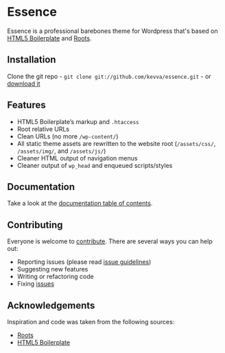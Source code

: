 # Essence

Essence is a professional barebones theme for Wordpress that's based on
[HTML5 Boilerplate](http://www.html5boilerplate.com/) and [Roots](http://www.rootstheme.com/).

## Installation

Clone the git repo - `git clone git://github.com/kevva/essence.git` - or [download it](https://github.com/kevva/essence/zipball/master)

## Features

* HTML5 Boilerplate’s markup and `.htaccess`
* Root relative URLs
* Clean URLs (no more `/wp-content/`)
* All static theme assets are rewritten to the website root (`/assets/css/`, `/assets/img/`, and `/assets/js/`)
* Cleaner HTML output of navigation menus
* Cleaner output of `wp_head` and enqueued scripts/styles

## Documentation

Take a look at the
[documentation table of contents](https://github.com/kevva/essence/blob/master/doc/TOC.md).

## Contributing

Everyone is welcome to [contribute](https://github.com/kevva/essence/blob/master/CONTRIBUTING.md). There are several ways you can help out:

* Reporting issues (please read [issue guidelines](https://github.com/necolas/issue-guidelines))
* Suggesting new features
* Writing or refactoring code
* Fixing [issues](https://github.com/kevva/essence/issues)

## Acknowledgements

Inspiration and code was taken from the following sources:

* [Roots](https://github.com/retlehs/roots)
* [HTML5 Boilerplate](https://github.com/h5bp/html5boilerplate)
